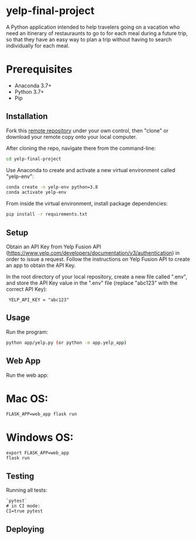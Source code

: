 # yelp-final-project

A Python application intended to help travelers going on a vacation who need an itinerary of restauraunts to go to for each meal during a future trip, so that they have an easy way to plan a trip without having to search individually for each meal.

# Prerequisites

  + Anaconda 3.7+
  + Python 3.7+
  + Pip

## Installation

Fork this [remote repository](http://github.com/bz150/yelp-final-project) under your own control, then "clone" or download your remote copy onto your local computer.

After cloning the repo, navigate there from the command-line:

```sh
cd yelp-final-project
```

Use Anaconda to create and activate a new virtual environment called "yelp-env":

```sh
conda create -n yelp-env python=3.8
conda activate yelp-env
```

From inside the virtual environment, install package dependencies:

```sh
pip install -r requirements.txt
```

## Setup
Obtain an API Key from Yelp Fusion API (https://www.yelp.com/developers/documentation/v3/authentication) in order to issue a request. Follow the instructions on Yelp Fusion API to create an app to obtain the API Key. 

 In the root directory of your local repository, create a new file called ".env", and store the API Key value in the ".env" file (replace "abc123" with the correct API Key):
 ```
  YELP_API_KEY = "abc123"
 ```

## Usage 

Run the program: 
```sh
python app/yelp.py (or python -m app.yelp_app)
```
## Web App

Run the web app:

# Mac OS: 
```
FLASK_APP=web_app flask run
```

# Windows OS: 
```
export FLASK_APP=web_app 
flask run
```

## Testing

Running all tests: 
```
`pytest`
# in CI mode:
CI=true pytest
```

## Deploying


